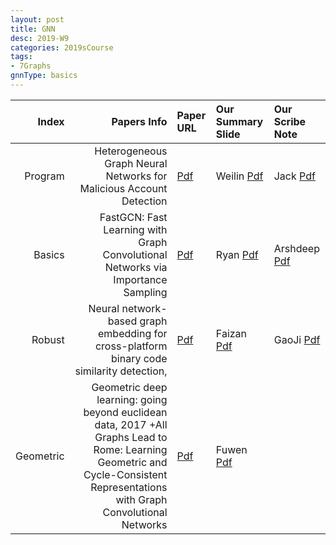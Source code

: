 ```yaml
---
layout: post
title: GNN   
desc: 2019-W9
categories: 2019sCourse
tags:
- 7Graphs
gnnType: basics
---
```



| Index | Papers Info | Paper URL| Our Summary Slide |Our Scribe Note |
| -----: | -------------------------------: | :----- | :----- | :----- | 
| Program | Heterogeneous Graph Neural Networks for Malicious Account Detection  | [Pdf]() | Weilin [Pdf]() | Jack [Pdf]() | 
| Basics |  FastGCN: Fast Learning with Graph Convolutional Networks via Importance Sampling | [Pdf]() | Ryan [Pdf]() | Arshdeep [Pdf]() | 
| Robust |  Neural network-based graph embedding for cross-platform binary code similarity detection,  | [Pdf]() | Faizan [Pdf]() | GaoJi [Pdf]() | 
| Geometric | Geometric deep learning: going beyond euclidean data, 2017 +All Graphs Lead to Rome: Learning Geometric and Cycle-Consistent Representations with Graph Convolutional Networks | [Pdf]() | Fuwen [Pdf]() |  | 


